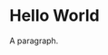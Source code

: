 <head>
  <title>Using ReMarkdown</title>
  <link rel="stylesheet" href="https://unpkg.com/remarkdown.css/dist/remarkdown.css">
</head>
<body class="remarkdown">
  <h1>Hello World</h1>
  <p>A paragraph.</p>
</body>
</html>